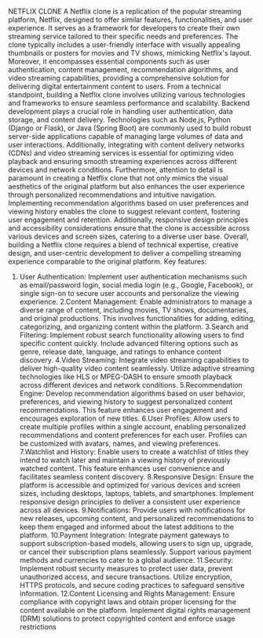 NETFLIX CLONE
A Netflix clone is a replication of the popular streaming platform, Netflix, designed to offer similar
features, functionalities, and user experience. It serves as a framework for developers to create their
own streaming service tailored to their specific needs and preferences. The clone typically includes a
user-friendly interface with visually appealing thumbnails or posters for movies and TV shows,
mimicking Netflix's layout. Moreover, it encompasses essential components such as user
authentication, content management, recommendation algorithms, and video streaming capabilities,
providing a comprehensive solution for delivering digital entertainment content to users.
From a technical standpoint, building a Netflix clone involves utilizing various technologies and
frameworks to ensure seamless performance and scalability. Backend development plays a crucial role
in handling user authentication, data storage, and content delivery. Technologies such as Node.js,
Python (Django or Flask), or Java (Spring Boot) are commonly used to build robust server-side
applications capable of managing large volumes of data and user interactions. Additionally, integrating
with content delivery networks (CDNs) and video streaming services is essential for optimizing video
playback and ensuring smooth streaming experiences across different devices and network conditions.
Furthermore, attention to detail is paramount in creating a Netflix clone that not only mimics the visual
aesthetics of the original platform but also enhances the user experience through personalized
recommendations and intuitive navigation. Implementing recommendation algorithms based on user
preferences and viewing history enables the clone to suggest relevant content, fostering user
engagement and retention. Additionally, responsive design principles and accessibility considerations
ensure that the clone is accessible across various devices and screen sizes, catering to a diverse user
base. Overall, building a Netflix clone requires a blend of technical expertise, creative design, and
user-centric development to deliver a compelling streaming experience comparable to the original
platform.
Key features:
1. User Authentication: Implement user authentication mechanisms such as email/password login,
social media login (e.g., Google, Facebook), or single sign-on to secure user accounts and personalize
the viewing experience.
2.Content Management: Enable administrators to manage a diverse range of content, including
movies, TV shows, documentaries, and original productions. This involves functionalities for adding,
editing, categorizing, and organizing content within the platform.
3.Search and Filtering: Implement robust search functionality allowing users to find specific content
quickly. Include advanced filtering options such as genre, release date, language, and ratings to
enhance content discovery.
4.Video Streaming: Integrate video streaming capabilities to deliver high-quality video content
seamlessly. Utilize adaptive streaming technologies like HLS or MPEG-DASH to ensure smooth
playback across different devices and network conditions.
5.Recommendation Engine: Develop recommendation algorithms based on user behavior,
preferences, and viewing history to suggest personalized content recommendations. This feature
enhances user engagement and encourages exploration of new titles.
6.User Profiles: Allow users to create multiple profiles within a single account, enabling personalized
recommendations and content preferences for each user. Profiles can be customized with avatars,
names, and viewing preferences.
7.Watchlist and History: Enable users to create a watchlist of titles they intend to watch later and
maintain a viewing history of previously watched content. This feature enhances user convenience
and facilitates seamless content discovery.
8.Responsive Design: Ensure the platform is accessible and optimized for various devices and screen
sizes, including desktops, laptops, tablets, and smartphones. Implement responsive design principles
to deliver a consistent user experience across all devices.
9.Notifications: Provide users with notifications for new releases, upcoming content, and
personalized recommendations to keep them engaged and informed about the latest additions to the
platform.
10.Payment Integration: Integrate payment gateways to support subscription-based models, allowing
users to sign up, upgrade, or cancel their subscription plans seamlessly. Support various payment
methods and currencies to cater to a global audience.
11.Security: Implement robust security measures to protect user data, prevent unauthorized access,
and secure transactions. Utilize encryption, HTTPS protocols, and secure coding practices to safeguard
sensitive information.
12.Content Licensing and Rights Management: Ensure compliance with copyright laws and obtain
proper licensing for the content available on the platform. Implement digital rights management
(DRM) solutions to protect copyrighted content and enforce usage restrictions
